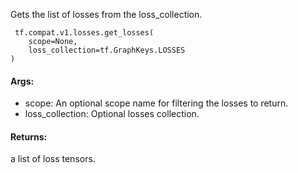 Gets the list of losses from the loss_collection.

```
 tf.compat.v1.losses.get_losses(
    scope=None,
    loss_collection=tf.GraphKeys.LOSSES
)
```
#### Args:
- scope: An optional scope name for filtering the losses to return.
- loss_collection: Optional losses collection.
#### Returns:
a list of loss tensors.
